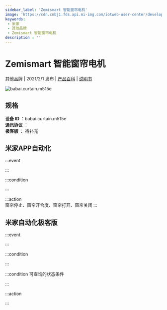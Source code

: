 ```yaml
---
sidebar_label: 'Zemismart 智能窗帘电机'
image: 'https://cdn.cnbj1.fds.api.mi-img.com/iotweb-user-center/developer_1679047840907sabLbWQR.png?GalaxyAccessKeyId=AKVGLQWBOVIRQ3XLEW&Expires=9223372036854775807&Signature=0reYmlp1ir2Htbv8KXSnyR+4KTg='
keywords: 
 - 米家
 - 其他品牌
 - Zemismart 智能窗帘电机
description : ''
---
```

# Zemismart 智能窗帘电机

其他品牌 | 2021/2/1 发布 | [产品百科](https://home.mi.com/webapp/content/baike/product/index.html?model=babai.curtain.m515e/) | [说明书](https://home.mi.com/views/introduction.html?model=babai.curtain.m515e&region=cn)

![babai.curtain.m515e](https://cdn.cnbj1.fds.api.mi-img.com/iotweb-user-center/developer_1679047840907sabLbWQR.png?GalaxyAccessKeyId=AKVGLQWBOVIRQ3XLEW&Expires=9223372036854775807&Signature=0reYmlp1ir2Htbv8KXSnyR+4KTg=)

## 规格  
> 
**设备 ID** ：babai.curtain.m515e  
**通讯协议** ：  
**极客版**  ： 待补充 


## 米家APP自动化  

:::event  

:::

:::condition  

:::

:::action   
窗帘停止、窗帘开合度、窗帘打开、窗帘关闭
:::

## 米家自动化极客版  

:::event  

:::

:::condition  

:::

:::condition 可查询的状态条件  

:::

:::action  

:::

        
